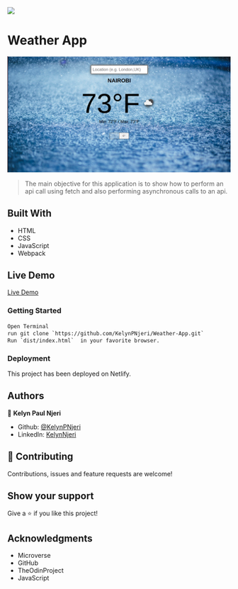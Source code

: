 ![](https://img.shields.io/badge/Microverse-blueviolet)

# Weather App

![App Preview](./Weather.png)

> The main objective for this application is to show how to perform an api call using fetch and also performing asynchronous calls to an api.


## Built With

- HTML
- CSS
- JavaScript
- Webpack

## Live Demo
[Live Demo](https://fervent-poitras-3af81c.netlify.app/)


### Getting Started
```
Open Terminal
run git clone `https://github.com/KelynPNjeri/Weather-App.git`
Run `dist/index.html`  in your favorite browser.
```


### Deployment

This project has been deployed on Netlify.


## Authors

👤 **Kelyn Paul Njeri**

- Github: [@KelynPNjeri](https://github.com/KelynPNjeri)
- LinkedIn: [KelynNjeri](https://www.linkedin.com/in/kelyn-paul/)


## 🤝 Contributing

Contributions, issues and feature requests are welcome!

## Show your support

Give a ⭐️ if you like this project!

## Acknowledgments

- Microverse
- GitHub
- TheOdinProject
- JavaScript